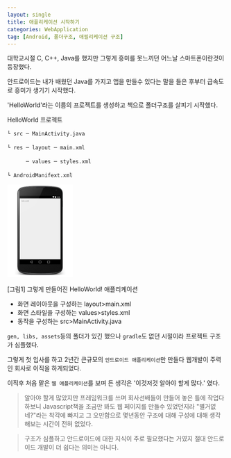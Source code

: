 ```yaml
---
layout: single
title: 애플리케이션 시작하기
categories: WebApplication
tag: [Android, 폴더구조, 애필리케이션 구조]
---
```


대학교시절 C, C++, Java를 했지만 그렇게 흥미를 못느끼던 어느날 스마트폰이란것이 등장했다.

안드로이드는 내가 배웠던 Java를 가지고 앱을 만들수 있다는 말을 들은 후부터 급속도로 흥미가 생기기 시작했다.

'HelloWorld'라는 이름의 프로젝트를 생성하고 책으로 폴더구조를 살피기 시작했다.

HelloWorld 프로젝트

    └ src ─ MainActivity.java

    └ res ─ layout ─ main.xml

          ─ values ─ styles.xml

    └ AndroidManifext.xml
<img src="../webapplication/images/android_hello_world.jpg" width="30%"></img>

[그림1] 그렇게 만들어진 HelloWorld! 애플리케이션

- 화면 레이아웃을 구성하는 layout>main.xml
- 화면 스타일을 구성하는 values>styles.xml
- 동작을 구성하는 src>MainActivity.java

`gen, libs, assets`등의 폴더가 있긴 했으나 `gradle`도 없던 시절이라 프로젝트 구조가 심플했다.

그렇게 첫 입사를 하고 2년간 큰규모의 `안드로이드 애플리케이션`만 만들다 웹개발이 주력인 회사로 이직을 하게되었다.

이직후 처음 맡은 `웹 애플리케이션`를 보며 든 생각은 '이것저것 알아야 할게 많다.' 였다.


>알아야 할게 많았지만 프레임워크를 쓰며 회사선배들이 만들어 놓은 틀에 작업다하보니
Javascript책을 조금만 봐도 웹 페이지를 만들수 있었던지라 "별거없네?"라는 착각에 빠지고 그 오만함으로
몇년동안 구조에 대해 구성에 대해 생각해보는 시간이 전혀 없었다.
 
> 구조가 심플하고 안드로이드에 대한 지식이 주로 필요했다는 거였지 절대 안드로이드 개발이 더 쉽다는 의미는 아니다.